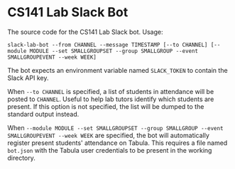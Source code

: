 # CS141 Lab Slack Bot

The source code for the CS141 Lab Slack bot. Usage:

```
slack-lab-bot --from CHANNEL --message TIMESTAMP [--to CHANNEL] [--module MODULE --set SMALLGROUPSET --group SMALLGROUP --event SMALLGROUPEVENT --week WEEK]
```

The bot expects an environment variable named `SLACK_TOKEN` to contain the Slack API key.

When `--to CHANNEL` is specified, a list of students in attendance will be posted to `CHANNEL`. Useful to help lab tutors identify which students are present. If this option is not specified, the list will be dumped to the standard output instead.

When `--module MODULE --set SMALLGROUPSET --group SMALLGROUP --event SMALLGROUPEVENT --week WEEK` are specified, the bot will automatically register present students' attendance on Tabula. This requires a file named `bot.json` with the Tabula user credentials to be present in the working directory.
